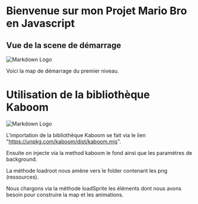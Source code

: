 # Bienvenue sur mon Projet Mario Bro en Javascript

## Vue de la scene de démarrage

![Markdown Logo](https://www.zupimages.net/up/23/08/uwtg.png)


Voici la map de démarrage du premier niveau.


# Utilisation de la bibliothèque Kaboom


![Markdown Logo](https://www.zupimages.net/up/23/08/apbp.png)

L'importation de la bibliothèque Kaboom se fait via le lien "https://unpkg.com/kaboom/dist/kaboom.mjs".

Ensuite on injecte via la method kaboom le fond ainsi que les paramètres de background.


La méthode loadroot nous amène vers le folder contenant les png (ressources).

Nous chargons via la méthode loadSprite les éléments dont nous avons besoin pour construire la map et les animations.


 